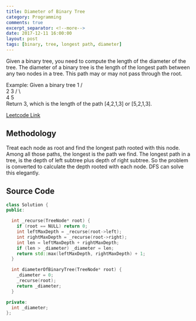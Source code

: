 ```yaml
---
title: Diameter of Binary Tree
category: Programming
comments: true
excerpt_separator: <!--more-->
date: 2017-12-11 16:00:00
layout: post
tags: [binary, tree, longest path, diameter]
---
```

Given a binary tree, you need to compute the length of the diameter of the tree. The diameter of a binary tree is the length of the longest path between any two nodes in a tree. This path may or may not pass through the root.

Example:
Given a binary tree
          1
         / \
        2   3
       / \     
      4   5    
Return 3, which is the length of the path [4,2,1,3] or [5,2,1,3].
<!--more-->

[Leetcode Link](https://leetcode.com/problems/diameter-of-binary-tree)

## Methodology
Treat each node as root and find the longest path rooted with this node. Among all those paths, the longest is the path we find. The longest path in a tree, is the depth of left subtree plus depth of right subtree. So the problem is converted to calculate the depth rooted with each node. DFS can solve this elegantly.

## Source Code
```C++
class Solution {
public:

  int _recurse(TreeNode* root) {
    if (root == NULL) return 0;
    int leftMaxDepth = _recurse(root->left);
    int rightMaxDepth = _recurse(root->right);
    int len = leftMaxDepth + rightMaxDepth;
    if (len > _diameter) _diameter = len;
    return std::max(leftMaxDepth, rightMaxDepth) + 1;
  }

  int diameterOfBinaryTree(TreeNode* root) {
    _diameter = 0;
    _recurse(root);
    return _diameter;
  }

private:
  int _diameter;
};
```
